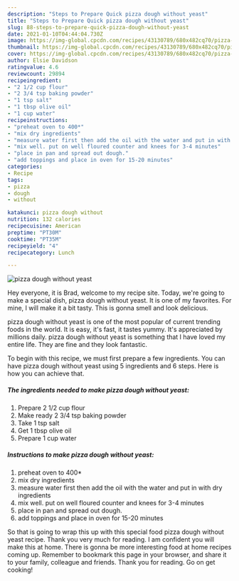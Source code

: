 ```yaml
---
description: "Steps to Prepare Quick pizza dough without yeast"
title: "Steps to Prepare Quick pizza dough without yeast"
slug: 88-steps-to-prepare-quick-pizza-dough-without-yeast
date: 2021-01-10T04:44:04.730Z
image: https://img-global.cpcdn.com/recipes/43130789/680x482cq70/pizza-dough-without-yeast-recipe-main-photo.jpg
thumbnail: https://img-global.cpcdn.com/recipes/43130789/680x482cq70/pizza-dough-without-yeast-recipe-main-photo.jpg
cover: https://img-global.cpcdn.com/recipes/43130789/680x482cq70/pizza-dough-without-yeast-recipe-main-photo.jpg
author: Elsie Davidson
ratingvalue: 4.6
reviewcount: 29894
recipeingredient:
- "2 1/2 cup flour"
- "2 3/4 tsp baking powder"
- "1 tsp salt"
- "1 tbsp olive oil"
- "1 cup water"
recipeinstructions:
- "preheat oven to 400*"
- "mix dry ingredients"
- "measure water first then add the oil with the water and put in with dry ingredients"
- "mix well. put on well floured counter and knees for 3-4 minutes"
- "place in pan and spread out dough."
- "add toppings and place in oven for 15-20 minutes"
categories:
- Recipe
tags:
- pizza
- dough
- without

katakunci: pizza dough without 
nutrition: 132 calories
recipecuisine: American
preptime: "PT30M"
cooktime: "PT35M"
recipeyield: "4"
recipecategory: Lunch

---
```



![pizza dough without yeast](https://img-global.cpcdn.com/recipes/43130789/680x482cq70/pizza-dough-without-yeast-recipe-main-photo.jpg)

Hey everyone, it is Brad, welcome to my recipe site. Today, we're going to make a special dish, pizza dough without yeast. It is one of my favorites. For mine, I will make it a bit tasty. This is gonna smell and look delicious.



pizza dough without yeast is one of the most popular of current trending foods in the world. It is easy, it's fast, it tastes yummy. It's appreciated by millions daily. pizza dough without yeast is something that I have loved my entire life. They are fine and they look fantastic.


To begin with this recipe, we must first prepare a few ingredients. You can have pizza dough without yeast using 5 ingredients and 6 steps. Here is how you can achieve that.

<!--inarticleads1-->

##### The ingredients needed to make pizza dough without yeast:

1. Prepare 2 1/2 cup flour
1. Make ready 2 3/4 tsp baking powder
1. Take 1 tsp salt
1. Get 1 tbsp olive oil
1. Prepare 1 cup water




<!--inarticleads2-->

##### Instructions to make pizza dough without yeast:

1. preheat oven to 400*
1. mix dry ingredients
1. measure water first then add the oil with the water and put in with dry ingredients
1. mix well. put on well floured counter and knees for 3-4 minutes
1. place in pan and spread out dough.
1. add toppings and place in oven for 15-20 minutes




So that is going to wrap this up with this special food pizza dough without yeast recipe. Thank you very much for reading. I am confident you will make this at home. There is gonna be more interesting food at home recipes coming up. Remember to bookmark this page in your browser, and share it to your family, colleague and friends. Thank you for reading. Go on get cooking!
